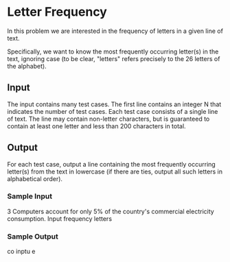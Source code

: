 # Letter Frequency

In this problem we are interested in the frequency of letters in a given line of text.

Specifically, we want to know the most frequently occurring letter(s) in the text, ignoring case
(to be clear, "letters" refers precisely to the 26 letters of the alphabet).

## Input
The input contains many test cases. The first line contains an integer N that indicates the number of test cases. 
Each test case consists of a single line of text. The line may contain non-letter characters, but is guaranteed to 
contain at least one letter and less than 200 characters in total.

## Output
For each test case, output a line containing the most frequently occurring letter(s) from the text in lowercase 
(if there are ties, output all such letters in alphabetical order).

### Sample Input	

3 Computers account for only 5% of the country's commercial electricity consumption.
Input
frequency letters

### Sample Output

co
inptu
e